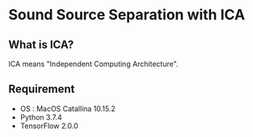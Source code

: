 Sound Source Separation with ICA
=================================

## What is ICA?
ICA means "Independent Computing Architecture".

## Requirement
- OS : MacOS Catallina 10.15.2
- Python 3.7.4
- TensorFlow 2.0.0
